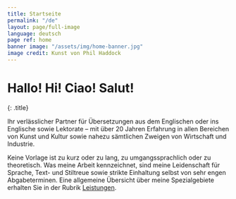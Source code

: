 ```yaml
---
title: Startseite
permalink: "/de"
layout: page/full-image
language: deutsch
page ref: home
banner image: "/assets/img/home-banner.jpg"
image credit: Kunst von Phil Haddock
---
```


# Hallo! Hi! Ciao! Salut!
{: .title}

Ihr verlässlicher Partner für Übersetzungen aus dem Englischen oder ins Englische sowie Lektorate – mit über 20 Jahren Erfahrung in allen Bereichen von Kunst und Kultur sowie nahezu sämtlichen Zweigen von Wirtschaft und Industrie.

Keine Vorlage ist zu kurz oder zu lang, zu umgangssprachlich oder zu theoretisch. Was meine Arbeit kennzeichnet, sind meine Leidenschaft für Sprache, Text- und Stiltreue sowie strikte Einhaltung selbst von sehr engen Abgabeterminen. Eine allgemeine Übersicht über meine Spezialgebiete erhalten Sie in der Rubrik [Leistungen](/services).
